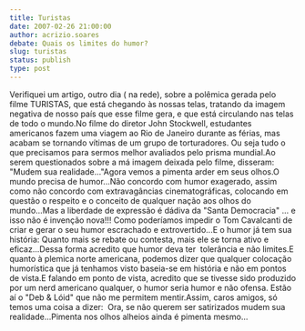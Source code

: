 ```yaml
---
title: Turistas
date: 2007-02-26 21:00:00
author: acrizio.soares
debate: Quais os limites do humor?
slug: turistas
status: publish 
type: post
---
```


Verifiquei um artigo, outro dia ( na rede), sobre a polêmica gerada pelo filme TURISTAS, que está chegando às nossas telas, tratando da imagem negativa de nosso país que esse filme gera, e que está circulando nas telas de todo o mundo.No filme do diretor John Stockwell, estudantes americanos fazem uma viagem ao Rio de Janeiro durante as férias, mas acabam se tornando vítimas de um grupo de torturadores. Ou seja tudo o que precisamos para sermos melhor avaliados pelo prisma mundial.Ao serem questionados sobre a má imagem deixada pelo filme, disseram: "Mudem sua realidade..."Agora vemos a pimenta arder em seus olhos.O mundo precisa de humor...Não concordo com humor exagerado, assim como não concordo com extravagâncias cinematográficas, colocando em questão o respeito e o conceito de qualquer nação aos olhos do mundo...Mas a liberdade de expressão é dádiva da "Santa Democracia" ... e isso não é invenção nova!!! Como poderíamos impedir o Tom Cavalcanti de criar e gerar o seu humor escrachado e extrovertido...E o humor já tem sua história: Quanto mais se rebate ou contesta, mais ele se torna ativo e eficaz...Dessa forma acredito que humor deva ter  tolerância e não limites.E quanto à plemica norte americana, podemos dizer que qualquer colocação humorística que já tenhamos visto baseia-se em história e não em pontos de vista.E falando em ponto de vista, acredito que se tivesse sido produzido por um nerd americano qualquer, o humor seria humor e não ofensa. Estão aí o "Deb & Lóid" que não me permitem mentir.Assim, caros amigos, só temos uma coisa a dizer:  Ora, se não querem ser satirizados mudem sua realidade...Pimenta nos olhos alheios ainda é pimenta mesmo...
